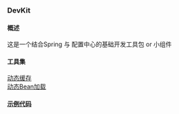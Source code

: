 ### DevKit

#### 概述
这是一个结合Spring 与 配置中心的基础开发工具包 or 小组件

#### 工具集

[动态缓存](https://github.com/finefuture/DevKit/tree/master/cache) <br>
[动态Bean加载](https://github.com/finefuture/DevKit/tree/master/dynamic-bean)
<br>

#### [示例代码](https://github.com/finefuture/DevKit/tree/master/DevKit-example) 
